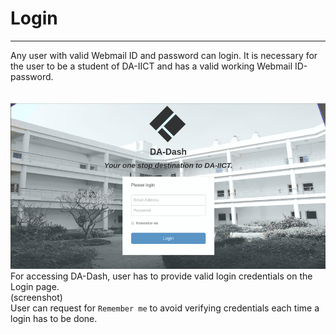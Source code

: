 # Login


---


Any user with valid Webmail ID and password can login. It is necessary for the user to be a student of DA-IICT and has a valid working Webmail ID-password.<br/>
<br/>
<br/>
![](l1.png)
For accessing DA-Dash, user has to provide valid login credentials on the Login page.
 <br/>(screenshot)<br/>
 User can request for `Remember me` to avoid verifying credentials each time a login has to be done.
 